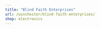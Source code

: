 ```yaml
---
title: "Blind Faith Enterprises"
url: /winchester/blind-faith-enterprises/
shop: electronics
---
```

